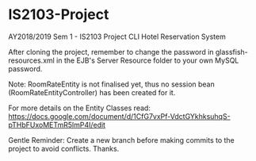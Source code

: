 # IS2103-Project
AY2018/2019 Sem 1 - IS2103 Project CLI Hotel Reservation System

After cloning the project, remember to change the password in glassfish-resources.xml in the EJB's Server Resource folder to your own MySQL password.

Note: RoomRateEntity is not finalised yet, thus no session bean (RoomRateEntityController) has been created for it.

For more details on the Entity Classes read: https://docs.google.com/document/d/1CfG7vxPf-VdctGYkhksuhqS-pTHbFUxoMETmR5lmP4I/edit

Gentle Reminder: Create a new branch before making commits to the project to avoid conflicts. Thanks.
